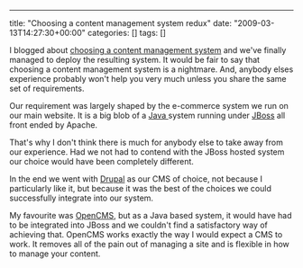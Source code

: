 ---
title: "Choosing a content management system redux"
date: "2009-03-13T14:27:30+00:00"
categories: []
tags: []

I blogged about <a href="http://techteapot.com/selecting-a-content-management-system/">choosing a content management system</a> and we've finally managed to deploy the resulting system. It would be fair to say that choosing a content management system is a nightmare. And, anybody elses experience probably won't help you very much unless you share the same set of requirements.

Our requirement was largely shaped by the e-commerce system we run on our main website. It is a big blob of a <a href="http://www.java.com/">Java </a>system running under <a href="http://www.jboss.org/">JBoss</a> all front ended by Apache.

That's why I don't think there is much for anybody else to take away from our experience. Had we not had to contend with the JBoss hosted system our choice would have been completely different.

In the end we went with <a href="http://drupal.org/">Drupal</a> as our CMS of choice, not because I particularly like it, but because it was the best of the choices we could successfully integrate into our system.

My favourite was <a href="http://www.opencms.org/">OpenCMS</a>, but as a Java based system, it would have had to be integrated into JBoss and we couldn't find a satisfactory way of achieving that. OpenCMS works exactly the way I would expect a CMS to work. It removes all of the pain out of managing a site and is flexible in how to manage your content.
